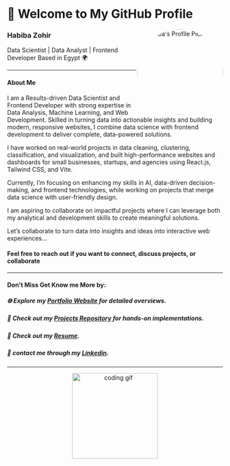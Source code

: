 # 👋 Welcome to My GitHub Profile
<img align="right" src="https://media.licdn.com/dms/image/v2/D4E03AQEQTHH__3Xhcw/profile-displayphoto-shrink_400_400/profile-displayphoto-shrink_400_400/0/1718315809819?e=1761782400&v=beta&t=7V4fgemArdGwGgZ-NeO4rBfanmyUZiFrCSiu4RIpocI" alt="Habiba's Profile Picture" width="200" style="border-radius: 50%;" />

### Habiba Zohir  
Data Scientist | Data Analyst | Frontend Developer
Based in Egypt 🌍

---

#### About Me

I am a Results-driven Data Scientist and Frontend Developer with strong expertise in Data Analysis, Machine Learning, and Web Development. Skilled in turning data into actionable insights and building modern, responsive websites, I combine data science with frontend development to deliver complete, data-powered solutions.

I have worked on real-world projects in data cleaning, clustering, classification, and visualization, and built high-performance websites and dashboards for small businesses, startups, and agencies using React.js, Tailwind CSS, and Vite.

Currently, I’m focusing on enhancing my skills in AI, data-driven decision-making, and frontend technologies, while working on projects that merge data science with user-friendly design.

I am aspiring to collaborate on impactful projects where I can leverage both my analytical and development skills to create meaningful solutions.

Let’s collaborate to turn data into insights and ideas into interactive web experiences...

#### Feel free to reach out if you want to connect, discuss projects, or collaborate

---

#### Don't Miss Get Know me More by:

##### 🌐 Explore my [Portfolio Website](https://gamma.app/docs/Portfolio-bfsbq9shlko4rpd) for detailed overviews.

##### 📁 Check out my [Projects Repository](https://github.com/Hab20044?tab=repositories) for hands-on implementations.

##### 📄 Check out my [Resume](https://drive.google.com/file/d/1Joj5GYMUBdNkLy7PYzMYmPZOiteNOaUG/view?usp=drive_link).

##### 📄 contact me through my [Linkedin](www.linkedin.com/in/habiba-zohir-903721277).
---

<div align="center"> <img src="https://media3.giphy.com/media/qgQUggAC3Pfv687qPC/giphy.gif" height="200" alt="coding gif" /> </div>

